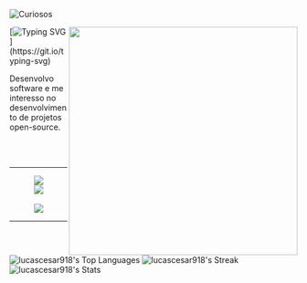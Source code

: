 ![Curiosos](https://visitor-badge.laobi.icu/badge?page_id=lucascesar918.CharalambosIoannou&left_text=Curiosos)

<img align="right" width="400" src="https://steamuserimages-a.akamaihd.net/ugc/941712430418642443/CC99A6D0B773AC668245EAE04E1A0D553F24D1D5/" />

[![Typing SVG](https://readme-typing-svg.demolab.com?font=Fira+Code&duration=2000&pause=1000&color=5BF731&random=false&width=260&lines=Hello+world!+%F0%9F%91%8B;Viva+o+software+livre!)](https://git.io/typing-svg)

Desenvolvo software e me interesso no desenvolvimento de projetos open-source.
<br><br>

<br>

<hr>
<p align="center">
  <a href="https://skillicons.dev">
    <img src="https://skillicons.dev/icons?i=cs,dotnet,c,py,rust,mysql,php,js,jquery">
    <br>
    <img src="https://skillicons.dev/icons?i=vim,linux,git">
  </a>
  <br><br>
  <a href="https://shields.io/">
    <img src="https://img.shields.io/badge/NixOS-5277C3?style=for-the-badge&logo=nixos&logoColor=white"/>
  </a>
  </p>

<hr>

![lucascesar918's Top Languages](https://github-readme-stats.vercel.app/api/top-langs/?username=lucascesar918&theme=react&exclude%20repo=dotfiles&hide=css,html,asp.net,javascript,lua,perl,shell,vim%20script&show_icons=true&hide_border=true&layout=donut)
![lucascesar918's Streak](https://github-readme-streak-stats.herokuapp.com/?user=lucascesar918&theme=react&hide_border=true)
![lucascesar918's Stats](https://github-readme-stats.vercel.app/api?username=lucascesar918&theme=react&show_icons=true&hide_border=true&count_private=true)
